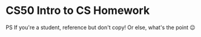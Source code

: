# CS50 Intro to CS Homework

PS If you're a student, reference but don't copy! Or else, what's the point 😉
